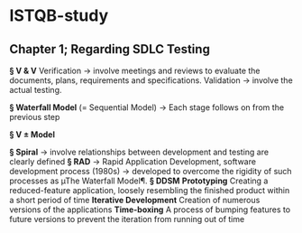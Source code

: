 # ISTQB-study
## Chapter 1; Regarding SDLC Testing

**§ V & V**
Verification -> involve meetings and reviews to evaluate the documents, plans, requirements and specifications.
Validation -> involve the actual testing.

**§ Waterfall Model**
(= Sequential Model) 
-> Each stage follows on from the previous step

**§ V ± Model**

**§ Spiral**
-> involve relationships between development and testing are clearly defined
**§ RAD**
-> Rapid Application Development, software development process (1980s)
-> developed to overcome the rigidity of such processes as µThe Waterfall Model¶.
**§ DDSM**
**Prototyping**
Creating a reduced-feature application, loosely resembling the finished product within a short period
of time
**Iterative Development**
Creation of numerous versions of the applications
**Time-boxing**
A process of bumping features to future versions to prevent the iteration from running out of time
